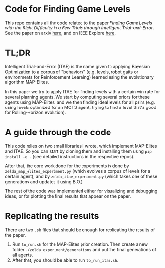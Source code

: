 # Code for Finding Game Levels

This repo contains all the code related to the paper *Finding Game Levels with the Right Difficulty in a Few Trials through Intelligent Trial-and-Error*. See the paper on arxiv [here](https://arxiv.org/abs/2005.07677), and on IEEE Explore [here](https://ieeexplore.ieee.org/abstract/document/9231548/).


# TL;DR

Intelligent Trial-and-Error (ITAE) is the name given to applying Bayesian Optimization to a corpus of "behaviors" (e.g. levels, robot gaits or environments for Reinforcement Learning) learned using the evolutionary algorithm MAP-Elites.

In this paper we try to apply ITAE for finding levels with a certain win rate for several planning agents. We start by computing several priors for these agents using MAP-Elites, and we then finding ideal levels for all pairs (e.g. using levels optimized for an MCTS agent, trying to find a level that's good for Rolling-Horizon evolution).
# A guide through the code

This code relies on two small libraries I wrote, which implement MAP-Elites and ITAE. So you can start by cloning them and installing them using `pip install -e .` (see detailed instructions in the respective repos).

After that, the core work done for the experiments is done by `zelda_map_elites_experiment.py` (which evolves a corpus of levels for a certain agent), and by `zelda_itae_experiment.py` (which takes one of these generations and updates it using B.O.)

The rest of the code was implemented either for visualizing and debugging ideas, or for plotting the final results that appear on the paper. 

# Replicating the results

There are two `.sh` files that should be enough for replicating the results of the paper.

1. Run `to_run.sh` for the MAP-Elites prior creation. Then create a new folder `./zelda_experiment/generations` and put the final generations of all agents.
2. After that, you should be able to run `to_run_itae.sh`.


